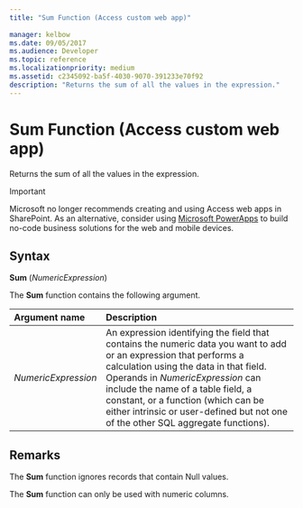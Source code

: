 ```yaml
---
title: "Sum Function (Access custom web app)" 
 
manager: kelbow
ms.date: 09/05/2017
ms.audience: Developer
ms.topic: reference  
ms.localizationpriority: medium
ms.assetid: c2345092-ba5f-4030-9070-391233e70f92
description: "Returns the sum of all the values in the expression."
---
```


# Sum Function (Access custom web app)

Returns the sum of all the values in the expression.
  
> [!IMPORTANT]
> Microsoft no longer recommends creating and using Access web apps in SharePoint. As an alternative, consider using [Microsoft PowerApps](https://powerapps.microsoft.com/) to build no-code business solutions for the web and mobile devices.
## Syntax

 **Sum** (*NumericExpression*)
  
The **Sum** function contains the following argument.
  
|**Argument name**|**Description**|
|:-----|:-----|
| *NumericExpression*  <br/> |An expression identifying the field that contains the numeric data you want to add or an expression that performs a calculation using the data in that field. Operands in *NumericExpression* can include the name of a table field, a constant, or a function (which can be either intrinsic or user-defined but not one of the other SQL aggregate functions).  <br/> |

## Remarks

The **Sum** function ignores records that contain Null values.
  
The **Sum** function can only be used with numeric columns.
  